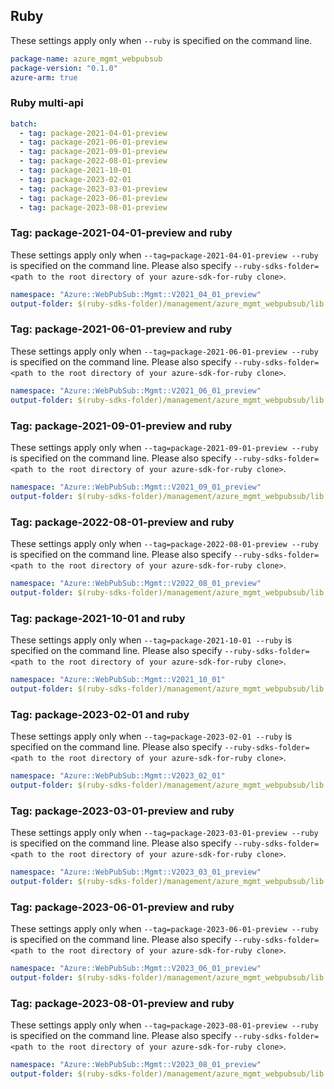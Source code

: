 ## Ruby

These settings apply only when `--ruby` is specified on the command line.

``` yaml
package-name: azure_mgmt_webpubsub
package-version: "0.1.0"
azure-arm: true
```

### Ruby multi-api

``` yaml $(ruby) && $(multiapi)
batch:
  - tag: package-2021-04-01-preview
  - tag: package-2021-06-01-preview
  - tag: package-2021-09-01-preview
  - tag: package-2022-08-01-preview
  - tag: package-2021-10-01
  - tag: package-2023-02-01
  - tag: package-2023-03-01-preview
  - tag: package-2023-06-01-preview
  - tag: package-2023-08-01-preview
```

### Tag: package-2021-04-01-preview and ruby

These settings apply only when `--tag=package-2021-04-01-preview --ruby` is specified on the command line.
Please also specify `--ruby-sdks-folder=<path to the root directory of your azure-sdk-for-ruby clone>`.

``` yaml $(tag) == 'package-2021-04-01-preview' && $(ruby)
namespace: "Azure::WebPubSub::Mgmt::V2021_04_01_preview"
output-folder: $(ruby-sdks-folder)/management/azure_mgmt_webpubsub/lib
```

### Tag: package-2021-06-01-preview and ruby

These settings apply only when `--tag=package-2021-06-01-preview --ruby` is specified on the command line.
Please also specify `--ruby-sdks-folder=<path to the root directory of your azure-sdk-for-ruby clone>`.

``` yaml $(tag) == 'package-2021-06-01-preview' && $(ruby)
namespace: "Azure::WebPubSub::Mgmt::V2021_06_01_preview"
output-folder: $(ruby-sdks-folder)/management/azure_mgmt_webpubsub/lib
```

### Tag: package-2021-09-01-preview and ruby

These settings apply only when `--tag=package-2021-09-01-preview --ruby` is specified on the command line.
Please also specify `--ruby-sdks-folder=<path to the root directory of your azure-sdk-for-ruby clone>`.

``` yaml $(tag) == 'package-2021-09-01-preview' && $(ruby)
namespace: "Azure::WebPubSub::Mgmt::V2021_09_01_preview"
output-folder: $(ruby-sdks-folder)/management/azure_mgmt_webpubsub/lib
```

### Tag: package-2022-08-01-preview and ruby

These settings apply only when `--tag=package-2022-08-01-preview --ruby` is specified on the command line.
Please also specify `--ruby-sdks-folder=<path to the root directory of your azure-sdk-for-ruby clone>`.

``` yaml $(tag) == 'package-2022-08-01-preview' && $(ruby)
namespace: "Azure::WebPubSub::Mgmt::V2022_08_01_preview"
output-folder: $(ruby-sdks-folder)/management/azure_mgmt_webpubsub/lib
```

### Tag: package-2021-10-01 and ruby

These settings apply only when `--tag=package-2021-10-01 --ruby` is specified on the command line.
Please also specify `--ruby-sdks-folder=<path to the root directory of your azure-sdk-for-ruby clone>`.

``` yaml $(tag) == 'package-2021-10-01' && $(ruby)
namespace: "Azure::WebPubSub::Mgmt::V2021_10_01"
output-folder: $(ruby-sdks-folder)/management/azure_mgmt_webpubsub/lib
```

### Tag: package-2023-02-01 and ruby

These settings apply only when `--tag=package-2023-02-01 --ruby` is specified on the command line.
Please also specify `--ruby-sdks-folder=<path to the root directory of your azure-sdk-for-ruby clone>`.

``` yaml $(tag) == 'package-2023-02-01' && $(ruby)
namespace: "Azure::WebPubSub::Mgmt::V2023_02_01"
output-folder: $(ruby-sdks-folder)/management/azure_mgmt_webpubsub/lib
```

### Tag: package-2023-03-01-preview and ruby

These settings apply only when `--tag=package-2023-03-01-preview --ruby` is specified on the command line.
Please also specify `--ruby-sdks-folder=<path to the root directory of your azure-sdk-for-ruby clone>`.

``` yaml $(tag) == 'package-2023-03-01-preview' && $(ruby)
namespace: "Azure::WebPubSub::Mgmt::V2023_03_01_preview"
output-folder: $(ruby-sdks-folder)/management/azure_mgmt_webpubsub/lib
```

### Tag: package-2023-06-01-preview and ruby

These settings apply only when `--tag=package-2023-06-01-preview --ruby` is specified on the command line.
Please also specify `--ruby-sdks-folder=<path to the root directory of your azure-sdk-for-ruby clone>`.

``` yaml $(tag) == 'package-2023-06-01-preview' && $(ruby)
namespace: "Azure::WebPubSub::Mgmt::V2023_06_01_preview"
output-folder: $(ruby-sdks-folder)/management/azure_mgmt_webpubsub/lib
```

### Tag: package-2023-08-01-preview and ruby

These settings apply only when `--tag=package-2023-08-01-preview --ruby` is specified on the command line.
Please also specify `--ruby-sdks-folder=<path to the root directory of your azure-sdk-for-ruby clone>`.

``` yaml $(tag) == 'package-2023-08-01-preview' && $(ruby)
namespace: "Azure::WebPubSub::Mgmt::V2023_08_01_preview"
output-folder: $(ruby-sdks-folder)/management/azure_mgmt_webpubsub/lib
```